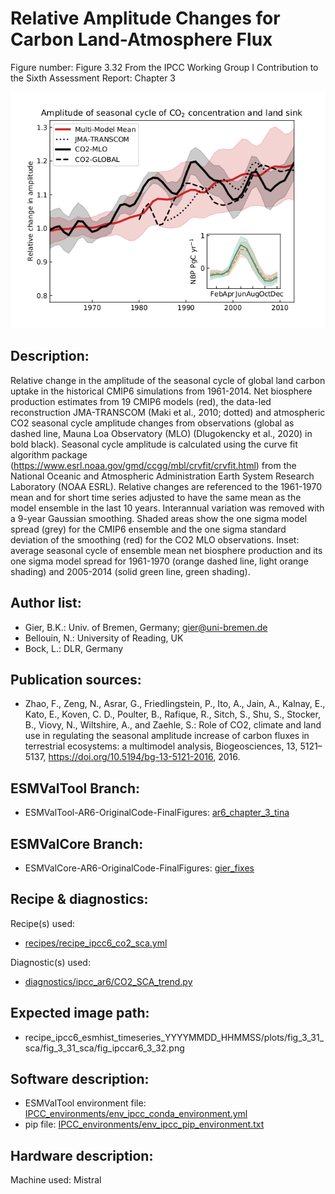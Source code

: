 Relative Amplitude Changes for Carbon Land-Atmosphere Flux
============

Figure number: Figure 3.32
From the IPCC Working Group I Contribution to the Sixth Assessment Report: Chapter 3

![Figure 3.32](ar6_wg1_chap3_figure3_32_nbp_amplitude.png?raw=true)


Description:
------------
Relative change in the amplitude of the seasonal cycle of global land carbon uptake in the historical CMIP6 simulations from 1961-2014. Net biosphere production estimates from 19 CMIP6 models (red), the data-led reconstruction JMA-TRANSCOM (Maki et al., 2010; dotted) and atmospheric CO2 seasonal cycle amplitude changes from observations (global as dashed line, Mauna Loa Observatory (MLO) (Dlugokencky et al., 2020) in bold black). Seasonal cycle amplitude is calculated using the curve fit algorithm package (https://www.esrl.noaa.gov/gmd/ccgg/mbl/crvfit/crvfit.html) from the National Oceanic and Atmospheric Administration Earth System Research Laboratory (NOAA ESRL). Relative changes are referenced to the 1961-1970 mean and for short time series adjusted to have the same mean as the model ensemble in the last 10 years. Interannual variation was removed with a 9-year Gaussian smoothing. Shaded areas show the one sigma model spread (grey) for the CMIP6 ensemble and the one sigma standard deviation of the smoothing (red) for the CO2 MLO observations. Inset: average seasonal cycle of ensemble mean net biosphere production and its one sigma model spread for 1961-1970 (orange dashed line, light orange shading) and 2005-2014 (solid green line, green shading).


Author list:
------------
- Gier, B.K.: Univ. of Bremen, Germany; gier@uni-bremen.de
- Bellouin, N.: University of Reading, UK
- Bock, L.: DLR, Germany

Publication sources:
--------------------
- Zhao, F., Zeng, N., Asrar, G., Friedlingstein, P., Ito, A., Jain, A., Kalnay, E., Kato, E., Koven, C. D., Poulter, B., Rafique, R., Sitch, S., Shu, S., Stocker, B., Viovy, N., Wiltshire, A., and Zaehle, S.: Role of CO2, climate and land use in regulating the seasonal amplitude increase of carbon fluxes in terrestrial ecosystems: a multimodel analysis, Biogeosciences, 13, 5121–5137, https://doi.org/10.5194/bg-13-5121-2016, 2016. 


ESMValTool Branch:
------------------
- ESMValTool-AR6-OriginalCode-FinalFigures: [ar6_chapter_3_tina](https://github.com/ipcc-wgi/ESMValTool-AR6-OriginalCode-FinalFigures/tree/ar6_chapter_3_tina/)


ESMValCore Branch:
------------------
- ESMValCore-AR6-OriginalCode-FinalFigures: [gier_fixes](https://github.com/ipcc-wgi/ESMValCore-AR6-OriginalCode-FinalFigures/tree/gier_fixes)


Recipe & diagnostics:
---------------------
Recipe(s) used: 
- [recipes/recipe_ipcc6_co2_sca.yml](https://github.com/ipcc-wgi/ESMValTool-AR6-OriginalCode-FinalFigures/blob/ar6_chapter_3_tina/esmvaltool/recipes/recipe_ipcc6_co2_sca.yml)

Diagnostic(s) used:
- [diagnostics/ipcc_ar6/CO2_SCA_trend.py](https://github.com/ipcc-wgi/ESMValTool-AR6-OriginalCode-FinalFigures/blob/ar6_chapter_3_tina/esmvaltool/diag_scripts/ipcc_ar6/CO2_SCA_trend.py)


Expected image path:
--------------------
- recipe_ipcc6_esmhist_timeseries_YYYYMMDD_HHMMSS/plots/fig_3_31_sca/fig_3_31_sca/fig_ipccar6_3_32.png


Software description:
---------------------
- ESMValTool environment file: [IPCC_environments/env_ipcc_conda_environment.yml](https://github.com/ipcc-wgi/ESMValTool-AR6-OriginalCode-FinalFigures/blob/main/IPCC_environments/env_ipcc_conda_environment.yml)
- pip file: [IPCC_environments/env_ipcc_pip_environment.txt](https://github.com/ipcc-wgi/ESMValTool-AR6-OriginalCode-FinalFigures/blob/main/IPCC_environments/env_ipcc_pip_environment.txt)


Hardware description:
---------------------
Machine used: Mistral

